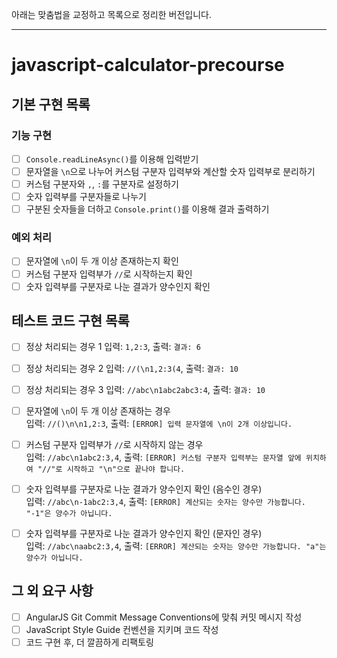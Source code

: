 아래는 맞춤법을 교정하고 목록으로 정리한 버전입니다.

---

# javascript-calculator-precourse

## 기본 구현 목록

### 기능 구현

- [ ] `Console.readLineAsync()`를 이용해 입력받기
- [ ] 문자열을 `\n`으로 나누어 커스텀 구분자 입력부와 계산할 숫자 입력부로 분리하기
- [ ] 커스텀 구분자와 `,`, `:`를 구분자로 설정하기
- [ ] 숫자 입력부를 구분자들로 나누기
- [ ] 구분된 숫자들을 더하고 `Console.print()`를 이용해 결과 출력하기

### 예외 처리

- [ ] 문자열에 `\n`이 두 개 이상 존재하는지 확인
- [ ] 커스텀 구분자 입력부가 `//`로 시작하는지 확인
- [ ] 숫자 입력부를 구분자로 나눈 결과가 양수인지 확인

## 테스트 코드 구현 목록

- [ ] 정상 처리되는 경우 1
      입력: `1,2:3`, 출력: `결과: 6`

- [ ] 정상 처리되는 경우 2
      입력: `//(\n1,2:3(4`, 출력: `결과: 10`

- [ ] 정상 처리되는 경우 3
      입력: `//abc\n1abc2abc3:4`, 출력: `결과: 10`

- [ ] 문자열에 `\n`이 두 개 이상 존재하는 경우  
      입력: `//()\n\n1,2:3`, 출력: `[ERROR] 입력 문자열에 \n이 2개 이상입니다.`

- [ ] 커스텀 구분자 입력부가 `//`로 시작하지 않는 경우  
      입력: `//abc\n1abc2:3,4`, 출력: `[ERROR] 커스텀 구분자 입력부는 문자열 앞에 위치하여 "//"로 시작하고 "\n"으로 끝나야 합니다.`

- [ ] 숫자 입력부를 구분자로 나눈 결과가 양수인지 확인 (음수인 경우)  
      입력: `//abc\n-1abc2:3,4`, 출력: `[ERROR] 계산되는 숫자는 양수만 가능합니다. "-1"은 양수가 아닙니다.`

- [ ] 숫자 입력부를 구분자로 나눈 결과가 양수인지 확인 (문자인 경우)  
      입력: `//abc\naabc2:3,4`, 출력: `[ERROR] 계산되는 숫자는 양수만 가능합니다. "a"는 양수가 아닙니다.`

## 그 외 요구 사항

- [ ] AngularJS Git Commit Message Conventions에 맞춰 커밋 메시지 작성
- [ ] JavaScript Style Guide 컨벤션을 지키며 코드 작성
- [ ] 코드 구현 후, 더 깔끔하게 리팩토링
